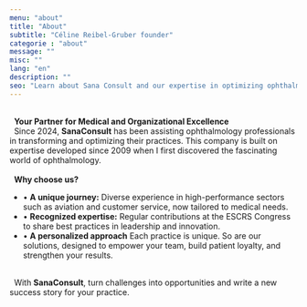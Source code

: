 ```yaml
---
menu: "about"
title: "About"
subtitle: "Céline Reibel-Gruber founder"
categorie : "about"
message: ""
misc: ""
lang: "en"
description: ""
seo: "Learn about Sana Consult and our expertise in optimizing ophthalmology practices"
---
```

\
&nbsp;
**Your Partner for Medical and Organizational Excellence**
\
&nbsp;
Since 2024, **SanaConsult** has been assisting ophthalmology professionals in transforming and optimizing their practices. This company is built on expertise developed since 2009 when I first discovered the fascinating world of ophthalmology.
\
\
&nbsp;
**Why choose us?**
- •	**A unique journey:** Diverse experience in high-performance sectors such as aviation and customer service, now tailored to medical needs.
- •	**Recognized expertise:** Regular contributions at the ESCRS Congress to share best practices in leadership and innovation.
- •	**A personalized approach** Each practice is unique. So are our solutions, designed to empower your team, build patient loyalty, and strengthen your results.

\
&nbsp;
With **SanaConsult**, turn challenges into opportunities and write a new success story for your practice.


